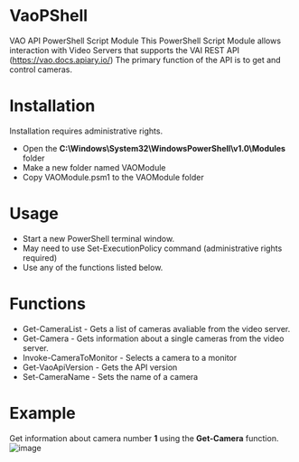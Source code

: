 # VaoPShell
VAO API PowerShell Script Module
This PowerShell Script Module allows interaction with Video Servers that supports the VAI REST API (https://vao.docs.apiary.io/)
The primary function of the API is to get and control cameras.

# Installation
Installation requires administrative rights.
- Open the **C:\Windows\System32\WindowsPowerShell\v1.0\Modules** folder
- Make a new folder named VAOModule
- Copy VAOModule.psm1 to the VAOModule folder

# Usage
- Start a new PowerShell terminal window.
- May need to use Set-ExecutionPolicy command (administrative rights required)
- Use any of the functions listed below. 

# Functions
- Get-CameraList - Gets a list of cameras avaliable from the video server.
- Get-Camera - Gets information about a single cameras from the video server.
- Invoke-CameraToMonitor - Selects a camera to a monitor
- Get-VaoApiVersion - Gets the API version 
- Set-CameraName - Sets the name of a camera

# Example
Get information about camera number **1** using the **Get-Camera** function.
![image](https://user-images.githubusercontent.com/14876765/170988708-7de440cb-cda1-456b-b3a2-dce941b5f044.png)
